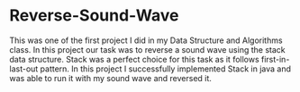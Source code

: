 # Reverse-Sound-Wave
This was one of the first project I did in my Data Structure and Algorithms class. In this project our task was to reverse a sound wave using the stack data structure. Stack was a perfect choice for this task as it follows first-in-last-out pattern. In this project I successfully implemented Stack in java and was able to run it with my sound wave and reversed it.
